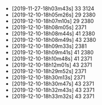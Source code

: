 
+ [2019-11-27-18h03m43s] 33 3124
+ [2019-12-10-18h05m26s] 29 2380
+ [2019-12-10-18h07m10s] 29 2380
+ [2019-12-10-18h08m05s] 2371
+ [2019-12-10-18h08m44s] 41 2380
+ [2019-12-10-18h08m49s] 43 2380
+ [2019-12-10-18h09m33s] 2381
+ [2019-12-10-18h09m41s] 41 2380
+ [2019-12-10-18h10m48s] 41 2371
+ [2019-12-10-18h12m01s] 43 2371
+ [2019-12-10-18h29m52s] 2371
+ [2019-12-10-18h30m13s] 2371
+ [2019-12-10-18h30m47s] 43 2371
+ [2019-12-10-18h32m43s] 43 2371
+ [2019-12-10-18h33m32s] 43 2371
